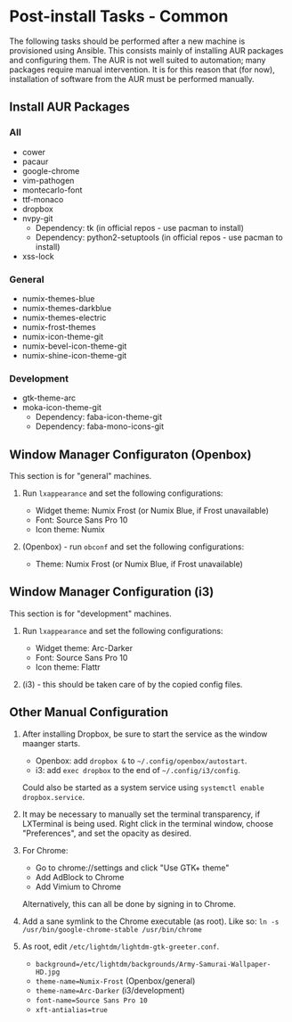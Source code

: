 Post-install Tasks - Common
===========================

The following tasks should be performed after a new machine is provisioned 
using Ansible.  This consists mainly of installing AUR packages and configuring 
them.  The AUR is not well suited to automation; many packages require manual 
intervention.  It is for this reason that (for now), installation of software
from the AUR must be performed manually.

Install AUR Packages
--------------------

### All ###
* cower
* pacaur
* google-chrome
* vim-pathogen
* montecarlo-font
* ttf-monaco
* dropbox
* nvpy-git
    * Dependency: tk (in official repos - use pacman to install)
    * Dependency: python2-setuptools (in official repos - use pacman to install)
* xss-lock

### General ###
* numix-themes-blue
* numix-themes-darkblue
* numix-themes-electric
* numix-frost-themes
* numix-icon-theme-git
* numix-bevel-icon-theme-git
* numix-shine-icon-theme-git

### Development ###
* gtk-theme-arc
* moka-icon-theme-git
    * Dependency: faba-icon-theme-git
    * Dependency: faba-mono-icons-git

Window Manager Configuraton (Openbox) 
-------------------------------------

This section is for "general" machines.

1. Run `lxappearance` and set the following configurations:

    * Widget theme: Numix Frost (or Numix Blue, if Frost unavailable)
    * Font: Source Sans Pro 10
    * Icon theme: Numix

2. (Openbox) - run `obconf` and set the following configurations:

    * Theme: Numix Frost (or Numix Blue, if Frost unavailable)

Window Manager Configuration (i3)
---------------------------------

This section is for "development" machines.

1. Run `lxappearance` and set the following configurations:

    * Widget theme: Arc-Darker
    * Font: Source Sans Pro 10
    * Icon theme: Flattr

2. (i3) - this should be taken care of by the copied config files.

Other Manual Configuration
--------------------------

1. After installing Dropbox, be sure to start the service as the window maanger
   starts.

    * Openbox: add `dropbox &` to `~/.config/openbox/autostart`.
    * i3: add `exec dropbox` to the end of `~/.config/i3/config`.

   Could also be started as a system service using `systemctl enable dropbox.service`.

2. It may be necessary to manually set the terminal transparency, if LXTerminal
   is being used.  Right click in the terminal window, choose "Preferences", and
   set the opacity as desired.

3. For Chrome:

    * Go to chrome://settings and click "Use GTK+ theme"
    * Add AdBlock to Chrome
    * Add Vimium to Chrome

   Alternatively, this can all be done by signing in to Chrome.

4. Add a sane symlink to the Chrome executable (as root). Like so:
   `ln -s /usr/bin/google-chrome-stable /usr/bin/chrome`

5. As root, edit `/etc/lightdm/lightdm-gtk-greeter.conf`.

    * `background=/etc/lightdm/backgrounds/Army-Samurai-Wallpaper-HD.jpg`
    * `theme-name=Numix-Frost` (Openbox/general)
    * `theme-name=Arc-Darker` (i3/development)
    * `font-name=Source Sans Pro 10`
    * `xft-antialias=true`

